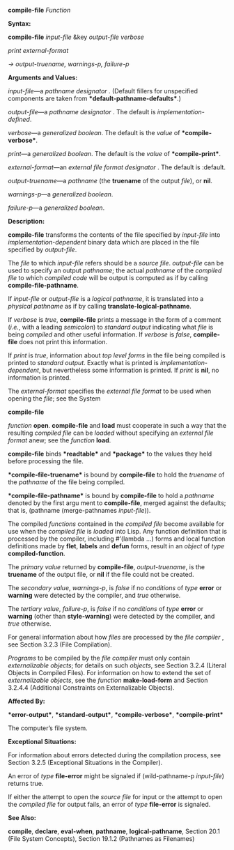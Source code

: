 **compile-file** *Function* 



**Syntax:** 



**compile-file** *input-file* &amp;key *output-file verbose* 



*print external-format* 



*→ output-truename, warnings-p, failure-p* 



**Arguments and Values:** 



*input-file*—a *pathname designator* . (Default fillers for unspecified components are taken from **\*default-pathname-defaults\***.) 



*output-file*—a *pathname designator* . The default is *implementation-defined*. 



*verbose*—a *generalized boolean*. The default is the *value* of **\*compile-verbose\***. 



*print*—a *generalized boolean*. The default is the *value* of **\*compile-print\***. 



*external-format*—an *external file format designator* . The default is :default. 



*output-truename*—a *pathname* (the **truename** of the output *file*), or **nil**. 



*warnings-p*—a *generalized boolean*. 



*failure-p*—a *generalized boolean*. 



**Description:** 



**compile-file** transforms the contents of the file specified by *input-file* into *implementation-dependent* binary data which are placed in the file specified by *output-file*. 



The *file* to which *input-file* refers should be a *source file*. *output-file* can be used to specify an output *pathname*; the actual *pathname* of the *compiled file* to which *compiled code* will be output is computed as if by calling **compile-file-pathname**. 



If *input-file* or *output-file* is a *logical pathname*, it is translated into a *physical pathname* as if by calling **translate-logical-pathname**. 



If *verbose* is *true*, **compile-file** prints a message in the form of a comment (*i.e.*, with a leading *semicolon*) to *standard output* indicating what *file* is being *compiled* and other useful information. If *verbose* is *false*, **compile-file** does not print this information. 



If *print* is *true*, information about *top level forms* in the file being compiled is printed to *standard output*. Exactly what is printed is *implementation-dependent*, but nevertheless some information is printed. If *print* is **nil**, no information is printed. 



The *external-format* specifies the *external file format* to be used when opening the *file*; see the System 



 



 



**compile-file** 



*function* **open**. **compile-file** and **load** must cooperate in such a way that the resulting *compiled file* can be *loaded* without specifying an *external file format* anew; see the *function* **load**. 



**compile-file** binds **\*readtable\*** and **\*package\*** to the values they held before processing the file. 



**\*compile-file-truename\*** is bound by **compile-file** to hold the *truename* of the *pathname* of the file being compiled. 



**\*compile-file-pathname\*** is bound by **compile-file** to hold a *pathname* denoted by the first argu ment to **compile-file**, merged against the defaults; that is, (pathname (merge-pathnames *input-file*)). 



The compiled *functions* contained in the *compiled file* become available for use when the *compiled file* is *loaded* into Lisp. Any function definition that is processed by the compiler, including #’(lambda ...) forms and local function definitions made by **flet**, **labels** and **defun** forms, result in an *object* of *type* **compiled-function**. 



The *primary value* returned by **compile-file**, *output-truename*, is the **truename** of the output file, or **nil** if the file could not be created. 



The *secondary value*, *warnings-p*, is *false* if no *conditions* of *type* **error** or **warning** were detected by the compiler, and *true* otherwise. 



The *tertiary value*, *failure-p*, is *false* if no *conditions* of *type* **error** or **warning** (other than **style-warning**) were detected by the compiler, and *true* otherwise. 



For general information about how *files* are processed by the *file compiler* , see Section 3.2.3 (File Compilation). 



*Programs* to be compiled by the *file compiler* must only contain *externalizable objects*; for details on such *objects*, see Section 3.2.4 (Literal Objects in Compiled Files). For information on how to extend the set of *externalizable objects*, see the *function* **make-load-form** and Section 3.2.4.4 (Additional Constraints on Externalizable Objects). 



**Affected By:** 



**\*error-output\***, **\*standard-output\***, **\*compile-verbose\***, **\*compile-print\*** 



The computer’s file system. 



**Exceptional Situations:** 



For information about errors detected during the compilation process, see Section 3.2.5 (Exceptional Situations in the Compiler). 



An error of *type* **file-error** might be signaled if (wild-pathname-p *input-file*) returns true. 



If either the attempt to open the *source file* for input or the attempt to open the *compiled file* for output fails, an error of *type* **file-error** is signaled. 







 



 



**See Also:** 



**compile**, **declare**, **eval-when**, **pathname**, **logical-pathname**, Section 20.1 (File System Concepts), Section 19.1.2 (Pathnames as Filenames) 



